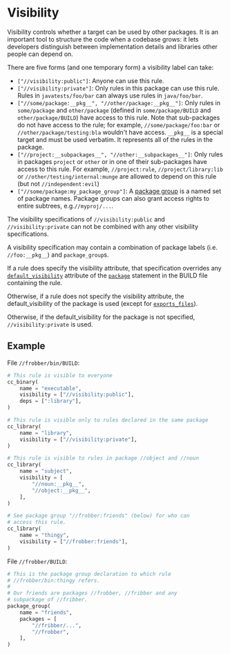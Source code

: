 # Visibility

Visibility controls whether a target can be used by other packages. It is an
important tool to structure the code when a codebase grows: it lets developers
distinguish between implementation details and libraries other people can depend
on.

There are five forms (and one temporary form) a visibility label can take:

*   `["//visibility:public"]`: Anyone can use this rule.
*   `["//visibility:private"]`: Only rules in this package can use this rule.
    Rules in `javatests/foo/bar` can always use rules in `java/foo/bar`.
*   `["//some/package:__pkg__", "//other/package:__pkg__"]`: Only rules in
    `some/package` and `other/package` (defined in `some/package/BUILD` and
    `other/package/BUILD`) have access to this rule. Note that sub-packages do
    not have access to the rule; for example, `//some/package/foo:bar` or
    `//other/package/testing:bla` wouldn't have access. `__pkg__` is a special
    target and must be used verbatim. It represents all of the rules in the
    package.
*   `["//project:__subpackages__", "//other:__subpackages__"]`: Only rules in
    packages `project` or `other` or in one of their sub-packages have access to
    this rule. For example, `//project:rule`, `//project/library:lib` or
    `//other/testing/internal:munge` are allowed to depend on this rule (but not
    `//independent:evil`)
*   `["//some/package:my_package_group"]`: A
    [package group](be/functions.html#package_group) is a named set of package
    names. Package groups can also grant access rights to entire subtrees,
    e.g.`//myproj/...`.

The visibility specifications of `//visibility:public` and
`//visibility:private` can not be combined with any other visibility
specifications.

A visibility specification may contain a combination of package labels (i.e.
`//foo:__pkg__`) and `package_group`s.

If a rule does specify the visibility attribute, that specification overrides
any [`default_visibility`](be/functions.html#package.default_visibility)
attribute of the [`package`](functions.html#package) statement in the BUILD
file containing the rule.

Otherwise, if a rule does not specify the visibility attribute, the
default_visibility of the package is used (except for
[`exports_files`](be/functions.html#exports_files)).

Otherwise, if the default_visibility for the package is not specified,
`//visibility:private` is used.

## Example

File `//frobber/bin/BUILD`:

```python
# This rule is visible to everyone
cc_binary(
    name = "executable",
    visibility = ["//visibility:public"],
    deps = [":library"],
)

# This rule is visible only to rules declared in the same package
cc_library(
    name = "library",
    visibility = ["//visibility:private"],
)

# This rule is visible to rules in package //object and //noun
cc_library(
    name = "subject",
    visibility = [
        "//noun:__pkg__",
        "//object:__pkg__",
    ],
)

# See package group "//frobber:friends" (below) for who can
# access this rule.
cc_library(
    name = "thingy",
    visibility = ["//frobber:friends"],
)
```

File `//frobber/BUILD`:

```python
# This is the package group declaration to which rule
# //frobber/bin:thingy refers.
#
# Our friends are packages //frobber, //fribber and any
# subpackage of //fribber.
package_group(
    name = "friends",
    packages = [
        "//fribber/...",
        "//frobber",
    ],
)
```
